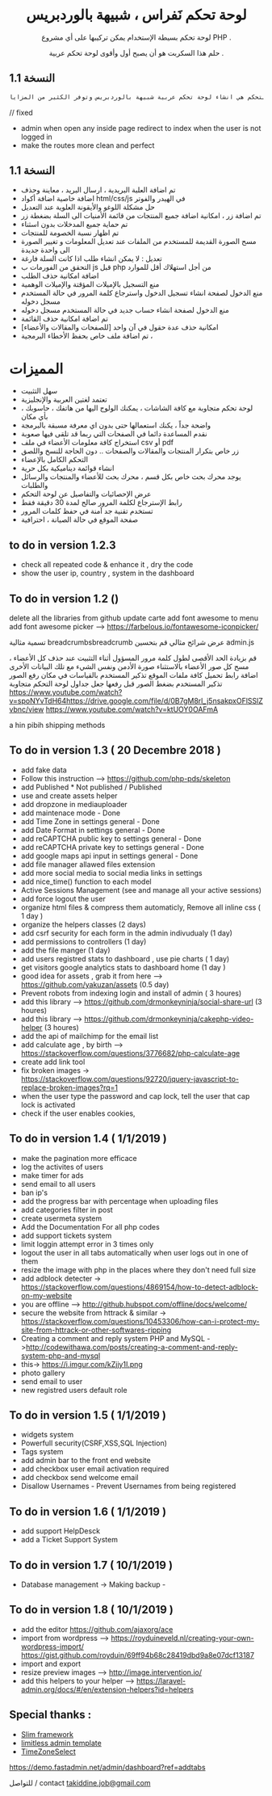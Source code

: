 


<h1 align="center">لوحة تحكم نَفراس ، شبيهة بالوردبريس</h1>
<p align="center">  لوحة تحكم بسيطة الإستخدام يمكن تركيبها على أي مشروع PHP  .</p>
<p align="center">  حلم هذا السكربت هو أن يصبح أول وأقوى لوحة تحكم عربية  .</p>

## النسخة 1.1


```sh
فكرة لوحة التحكم هي انشاء لوحة تحكم عربية شبيهة بالوردبريس وتوفر الكثير من المزايا
```



// fixed
* admin when open any inside page redirect to index when the user is not logged in
* make the routes more clean and perfect


## النسخة 1.1
* تم اضافة العلبة البريدية ، ارسال البريد ، معاينة وحذف
* اضافة خاصية اضافة أكواد html/css/js في الهيدر والفوتر
* حل مشكلة اللوغو والأيقونة العلوية عند التعديل 
* تم اضافة زر ، امكانية اضافة جميع المنتجات من قائمة الأمنيات الى السلة بضغطة زر
* تم حماية جميع المدخلات بدون اسثناء
* تم اظهار نسبة الخصومة للمنتجات 
* مسح الصورة القديمة للمستخدم من الملفات عند تعديل المعلومات و تغيير الصورة الى واحدة جديدة
* تعديل : لا يمكن انشاء طلب اذا كانت السلة فارغة
* التحقق من الفورمات ب js قبل php من أجل استهلاك أقل للموارد
* اضافة امكانية حذف الطلب
* منع التسجيل بالإميلات المؤقتة والإميلات الوهمية
* منع الدخول لصفحة انشاء تسجيل الدخول واسترجاع كلمة المرور في حالة المستخدم مسجل دخوله
* منع الدخول لصفحة انشاء حساب جديد في حالة المستخدم مسجل دخوله
* تم اضافة امكانية حذف القائمة
* امكانية حذف عدة حقول في آن واحد  [للصفحات والمقالات والأعضاء]
* تم اضافة ملف خاص بحفظ الأخطاء البرمجية ،



# المميزات
* سهل التثبيت
* تعتمد لغتين العربية والإنجليزية
* لوحة تحكم متجاوبة مع كافة الشاشات ، يمكنك الولوج اليها من هاتفك ، حاسوبك ، بأي مكان
* واضحة جداً ، يكنك استعمالها حتى بدون اي معرفة مسبقة بالبرمجة
* نقدم المساعدة دائما في الصفحات التي ربما قد تلقى فيها صعوبة
* استخراج كافة معلومات الأعضاء في ملف csv أو pdf
* زر خاص بتكرار المنتجات والمقالات والصفحات .. دون الحاجة للنسخ واللصق
* التحكم الكامل بالإعضاء 
* انشاء قوائمة ديناميكية بكل حرية
* يوجد محرك بحث خاص بكل قسم ، محرك بحث للأعضاء والمنتجات والرسائل والطلبات
* عرض الإحصائيات والتفاصيل عن لوحة التحكم 
* رابط الإسترجاع لكلمة المرور صالح لمدة 30 دقيقة فقط 
* تستخدم تقنية جد آمنة في حفظ كلمات المرور
* صفحة الموقع في حالة الصيانة ، احترافية



## to do in version 1.2.3 

* check all repeated code & enhance it , dry the code
* show the user ip, country , system in the dashboard




## To do in version 1.2 ()




delete all the libraries from github
update carte
add font awesome to menu
add font awesome picker --> https://farbelous.io/fontawesome-iconpicker/

تسمية مثالية breadcrumbsbreadcrumb
عرض شرائح مثالي
قم بتحسين admin.js

قم بزيادة الحد الأقصى لطول كلمة مرور المسؤول أثناء التثبيت
عند حذف كل الأعضاء ، مسح كل صور الأعضاء بالاستثناء صورة الأدمن ونفس الشيء مع تلك البيانات الأخرى
اضافة رابط تحميل كافة ملفات الموقع
تذكير المستخدم بالقياسات في مكان رفع الصور
تذكير المستخدم بضغط الصور  قبل رفعها
جعل جداول لوحة التحكم متجاوبة
https://www.youtube.com/watch?v=spoNYvTdH64https://drive.google.com/file/d/0B7gM8rl_j5nsakpxOFlSSlZvbnc/view
https://www.youtube.com/watch?v=ktUOY0OAFmA

a hin pibih
shipping methods


## To do in version 1.3 ( 20 Decembre 2018 )
* add fake data
* Follow this instruction --> https://github.com/php-pds/skeleton
* add Published * Not published / Published
* use and create assets helper 
* add dropzone in mediauploader
* add maintenace mode - Done
* add Time Zone in settings general - Done
* add Date Format in settings general - Done
* add reCAPTCHA public key to settings general - Done
* add reCAPTCHA private key to settings general - Done
* add google maps api input in settings general - Done
* add file manager allawed files extension
* add more social media to social media links in settings
* add nice_time() function to each model
* Active Sessions Management (see and manage all your active sessions) 
* add force logout the user
* organize html files & compress them automaticly, Remove all inline css ( 1 day )
* organize the helpers classes (2 days)
* add csrf security for each form in the admin indivudualy (1 day)
* add permissions to controllers (1 day)
* add the file manger  (1 day)
* add users registred stats to dashboard  , use pie charts ( 1 day)
* get visitors google analytics stats to dashboard home (1 day )
* good idea for assets , grab it from here --> https://github.com/yakuzan/assets (0.5 day)
* Prevent robots from indexing login and install of admin ( 3 houres)
* add this library --> https://github.com/drmonkeyninja/social-share-url (3 houres)
* add this library --> https://github.com/drmonkeyninja/cakephp-video-helper (3 houres)
* add the api of mailchimp for the email list
* add calculate age , by birth --> https://stackoverflow.com/questions/3776682/php-calculate-age
* create add link tool
* fix broken images -> https://stackoverflow.com/questions/92720/jquery-javascript-to-replace-broken-images?rq=1
* when the user type the password and cap lock, tell the user that cap lock is activated
* check if the user enables cookies, 



## To do in version 1.4 ( 1/1/2019 )
* make the pagination more efficace
* log the activites of users
* make timer for ads
* send email to all users
* ban ip's
* add the progress bar with percentage when uploading files
* add categories filter in post
* create usermeta system
* Add the Documentation For all php codes
* add support tickets system
* limit loggin attempt error in 3 times only
* logout the user in all tabs automatically when user logs out in one of them
* resize the image with php in the places where they don't need full size
* add adblock detecter -> https://stackoverflow.com/questions/4869154/how-to-detect-adblock-on-my-website
* you are offline --> http://github.hubspot.com/offline/docs/welcome/
* secure the website from httrack & similar -> https://stackoverflow.com/questions/10453306/how-can-i-protect-my-site-from-httrack-or-other-softwares-ripping
* Creating a comment and reply system PHP and MySQL ->http://codewithawa.com/posts/creating-a-comment-and-reply-system-php-and-mysql
* this-> https://i.imgur.com/kZjjy1I.png
* photo gallery
* send email to user
* new registred users default role





## To do in version 1.5 ( 1/1/2019 )
* widgets system
* Powerfull security(CSRF,XSS,SQL Injection)
* Tags system
* add admin bar to the front end website
* add checkbox user email activation required
* add checkbox send welcome email
* Disallow Usernames - Prevent Usernames from being registered


## To do in version 1.6 ( 1/1/2019 )
* add support HelpDesck
* add a Ticket Support System


## To do in version 1.7 ( 10/1/2019 )
* Database management -> Making backup - 

## To do in version 1.8 ( 10/1/2019 )
* add the editor https://github.com/ajaxorg/ace
* import from wordpress  --> 
https://royduineveld.nl/creating-your-own-wordpress-import/
https://gist.github.com/royduin/69ff94b68c28419dbd9a8e07dcf13187
* import and export 
* resize preview images --> http://image.intervention.io/
* add this helpers to your helper --> https://laravel-admin.org/docs/#/en/extension-helpers?id=helpers




##  Special thanks :
* <a href='https://www.slimframework.com/'>Slim framework </a> 
* <a href='https://themeforest.net/item/limitless-responsive-web-application-kit/13080328'>limitless admin template</a> 
* <a href='https://github.com/scottconnerly/timezone'> TimeZoneSelect </a>




https://demo.fastadmin.net/admin/dashboard?ref=addtabs


للتواصل / contact
takiddine.job@gmail.com

